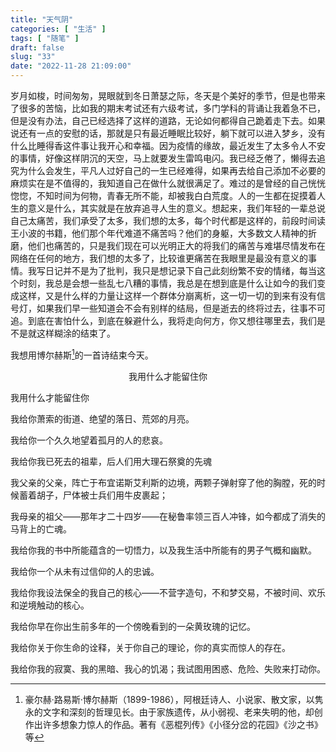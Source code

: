 ```yaml
---
title: "天气阴"
categories: [ "生活" ]
tags: [ "随笔" ]
draft: false
slug: "33"
date: "2022-11-28 21:09:00"
---
```




岁月如梭，时间匆匆，晃眼就到冬日萧瑟之际，冬天是个美好的季节，但是也带来了很多的苦恼，比如我的期末考试还有六级考试，多门学科的背诵让我着急不已，但是没有办法，自己已经选择了这样的道路，无论如何都得自己跪着走下去。如果说还有一点的安慰的话，那就是只有最近睡眠比较好，躺下就可以进入梦乡，没有什么比睡得香这件事让我开心和幸福。因为疫情的缘故，最近发生了太多令人不安的事情，好像这样阴沉的天空，马上就要发生雷鸣电闪。我已经乏倦了，懒得去追究为什么会发生，平凡人过好自己的一生已经难得，如果再去给自己添加不必要的麻烦实在是不值得的，我知道自己在做什么就很满足了。难过的是曾经的自己恍恍惚惚，不知时间为何物，青春无所不能，却被我白白荒度。人的一生都在捉摸着人生的意义是什么，其实就是在放弃追寻人生的意义。想起来，我们年轻的一辈总说自己太痛苦，我们承受了太多，我们想的太多，每个时代都是这样的，前段时间读王小波的书籍，他们那个年代难道不痛苦吗？他们的身躯，大多数文人精神的折磨，他们也痛苦的，只是我们现在可以光明正大的将我们的痛苦与难堪尽情发布在网络在任何的地方，我们想的太多了，比较谁更痛苦在我眼里是最没有意义的事情。我写日记并不是为了批判，我只是想记录下自己此刻纷繁不安的情绪，每当这个时刻，我总是会想一些乱七八糟的事情，我总是在想到底是什么让如今的我们变成这样，又是什么样的力量让这样一个群体分崩离析，这一切一切的到来有没有信号灯，如果我们早一些知道会不会有别样的结局，但是逝去的终将过去，往事不可追。到底在害怕什么，到底在躲避什么，我将走向何方，你又想往哪里去，我们是不是就这样糊涂的结束了。

我想用博尔赫斯[^1]的一首诗结束今天。

<div align="center">我用什么才能留住你</div>

我用什么才能留住你

我给你萧索的街道、绝望的落日、荒郊的月亮。

我给你一个久久地望着孤月的人的悲哀。

我给你我已死去的祖辈，后人们用大理石祭奠的先魂

我父亲的父亲，阵亡于布宜诺斯艾利斯的边境，两颗子弹射穿了他的胸膛，死的时候蓄着胡子，尸体被士兵们用牛皮裹起；

我母亲的祖父——那年才二十四岁——在秘鲁率领三百人冲锋，如今都成了消失的马背上的亡魂。

我给你我的书中所能蕴含的一切悟力，以及我生活中所能有的男子气概和幽默。

我给你一个从未有过信仰的人的忠诚。

我给你我设法保全的我自己的核心——不营字造句，不和梦交易，不被时间、欢乐和逆境触动的核心。

我给你早在你出生前多年的一个傍晚看到的一朵黄玫瑰的记忆。

我给你关于你生命的诠释，关于你自己的理论，你的真实而惊人的存在。

我给你我的寂寞、我的黑暗、我心的饥渴；我试图用困惑、危险、失败来打动你。


[^1]:豪尔赫·路易斯·博尔赫斯（1899-1986），阿根廷诗人、小说家、散文家，以隽永的文字和深刻的哲理见长。由于家族遗传，从小弱视、老来失明的他，却创作出许多想象力惊人的作品。著有《恶棍列传》《小径分岔的花园》《沙之书》等